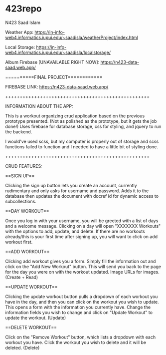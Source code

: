 # 423repo
 N423 Saad Islam

Weather App: https://in-info-web4.informatics.iupui.edu/~saadisla/weatherProject/index.html

Local Storage: https://in-info-web4.informatics.iupui.edu/~saadisla/localstorage/

Album Firebase [UNAVAILABLE RIGHT NOW]: https://n423-data-saad.web.app/


==========FINAL PROJECT============


FIREBASE LINK: https://n423-data-saad.web.app/


++++++++++++++++++++++++++++++++++++++++++++++++++


INFORMATION ABOUT THE APP: 


This is a workout organizing crud application based on the previous prototype presented.
(Not as polished as the prototype, but it gets the job done!)
Uses firebase for database storage, css for styling, and jquery to run the backend.


I would've used scss, but my computer is properly out of storage and scss functions failed to function and I needed to have a little bit of styling done. 


++++++++++++++++++++++++++++++++++++++++++++++++++


CRUD FEATURES: 


==SIGN UP== 


Clicking the sign up button lets you create an account, currently rudimentary and only asks for username and password. Adds it to the database then updates the document with docref id for dynamic access to subcollections. 


==DAY WORKOUT== 


Once you log in with your username, you will be greeted with a list of days and a welcome message. Clicking on a day will open "XXXXXXX Workouts" with the options to add, update, and delete. If there are no workouts already/this is your first time after signing up, you will want to click on add workout first.


==ADD WORKOUT==


Clicking add workout gives you a form. Simply fill the information out and click on the "Add New Workout" button. This will send you back to the page for the day you were on with the workout updated. Image URLs for images. (Create + Read)


==UPDATE WORKOUT==


Clicking the update workout button pulls a dropdown of each workout you have in the day, and then you can click on the workout you wish to update. This opens a form with the information you currently have. Change the information fields you wish to change and click on "Update Workout" to update the workout. (Update)


==DELETE WORKOUT==


Click on the "Remove Workout" button, which lists a dropdown with each workout you have. Click the workout you wish to delete and it will be deleted. (Delete)